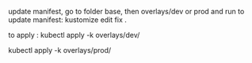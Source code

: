 
update manifest, go to folder base, then overlays/dev or prod and run to update manifest:
kustomize edit fix .

to apply :
kubectl apply -k overlays/dev/

kubectl apply -k overlays/prod/